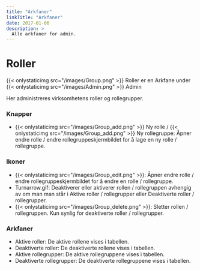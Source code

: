 ```yaml
---
title: "Arkfaner"
linkTitle: "Arkfaner"
date: 2017-01-06
description: >
  Alle arkfaner for admin.
---
```

# Roller
{{< onlystaticimg src="/images/Group.png" >}} Roller er en Arkfane under {{< onlystaticimg src="/images/Admin.png" >}} Admin

Her administreres virksomhetens roller og rollegrupper.

### Knapper

- {{< onlystaticimg src="/images/Group_add.png" >}} Ny rolle / {{< onlystaticimg src="/images/Group_add.png" >}} Ny rollegruppe: Åpner endre rolle / endre rollegruppeskjermbildet for å lage en ny rolle / rollegruppe.

### Ikoner

- {{< onlystaticimg src="/images/Group_edit.png" >}}: Åpner endre rolle / endre rollegruppeskjermbildet for å endre en rolle / rollegruppe.
- Turnarrow.gif: Deaktiverer eller aktiverer rollen / rollegruppen avhengig av om man man står i Aktive roller / rollegrupper eller Deaktiverte roller / rollegrupper.
- {{< onlystaticimg src="/images/Group_delete.png" >}}: Sletter rollen / rollegruppen. Kun synlig for deaktiverte roller / rollegrupper.

### Arkfaner

- Aktive roller: De aktive rollene vises i tabellen.
- Deaktiverte roller: De deaktiverte rollene vises i tabellen.
- Aktive rollegrupper: De aktive rollegruppene vises i tabellen.
- Deaktiverte rollegrupper: De deaktiverte rollegruppene vises i tabellen.

